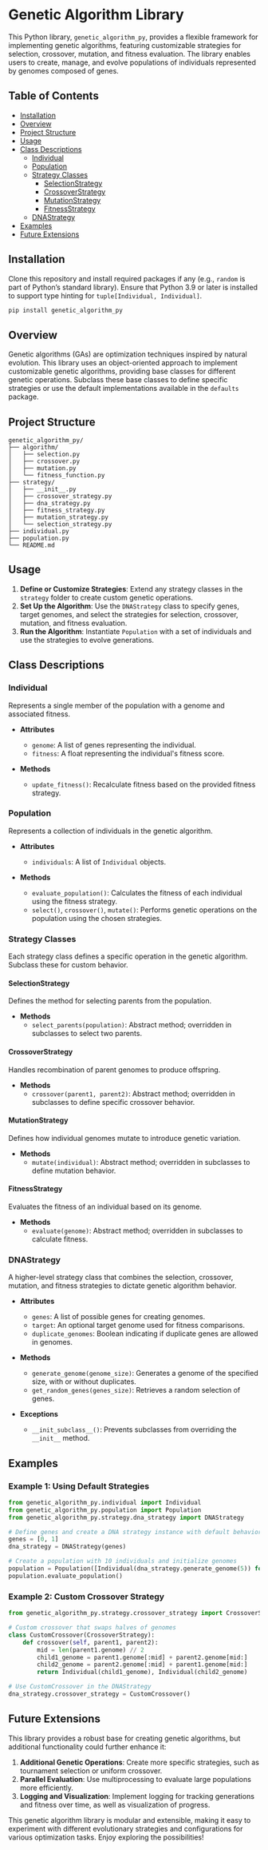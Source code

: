 
# Genetic Algorithm Library

This Python library, `genetic_algorithm_py`, provides a flexible framework for implementing genetic algorithms, featuring customizable strategies for selection, crossover, mutation, and fitness evaluation. The library enables users to create, manage, and evolve populations of individuals represented by genomes composed of genes.

## Table of Contents
- [Installation](#installation)
- [Overview](#overview)
- [Project Structure](#project-structure)
- [Usage](#usage)
- [Class Descriptions](#class-descriptions)
  - [Individual](#individual)
  - [Population](#population)
  - [Strategy Classes](#strategy-classes)
    - [SelectionStrategy](#selectionstrategy)
    - [CrossoverStrategy](#crossoverstrategy)
    - [MutationStrategy](#mutationstrategy)
    - [FitnessStrategy](#fitnessstrategy)
  - [DNAStrategy](#dnastrategy)
- [Examples](#examples)
- [Future Extensions](#future-extensions)

## Installation

Clone this repository and install required packages if any (e.g., `random` is part of Python’s standard library). Ensure that Python 3.9 or later is installed to support type hinting for `tuple[Individual, Individual]`.

```bash
pip install genetic_algorithm_py
```

## Overview

Genetic algorithms (GAs) are optimization techniques inspired by natural evolution. This library uses an object-oriented approach to implement customizable genetic algorithms, providing base classes for different genetic operations. Subclass these base classes to define specific strategies or use the default implementations available in the `defaults` package.

## Project Structure

```plaintext
genetic_algorithm_py/
├── algorithm/
│   ├── selection.py
│   ├── crossover.py
│   ├── mutation.py
│   └── fitness_function.py
├── strategy/
│   ├── __init__.py
│   ├── crossover_strategy.py
│   ├── dna_strategy.py
│   ├── fitness_strategy.py
│   ├── mutation_strategy.py
│   └── selection_strategy.py
├── individual.py
├── population.py
└── README.md
```

## Usage

1. **Define or Customize Strategies**: Extend any strategy classes in the `strategy` folder to create custom genetic operations.
2. **Set Up the Algorithm**: Use the `DNAStrategy` class to specify genes, target genomes, and select the strategies for selection, crossover, mutation, and fitness evaluation.
3. **Run the Algorithm**: Instantiate `Population` with a set of individuals and use the strategies to evolve generations.

## Class Descriptions

### Individual
Represents a single member of the population with a genome and associated fitness.

- **Attributes**
  - `genome`: A list of genes representing the individual.
  - `fitness`: A float representing the individual's fitness score.
  
- **Methods**
  - `update_fitness()`: Recalculate fitness based on the provided fitness strategy.

### Population
Represents a collection of individuals in the genetic algorithm.

- **Attributes**
  - `individuals`: A list of `Individual` objects.

- **Methods**
  - `evaluate_population()`: Calculates the fitness of each individual using the fitness strategy.
  - `select()`, `crossover()`, `mutate()`: Performs genetic operations on the population using the chosen strategies.

### Strategy Classes

Each strategy class defines a specific operation in the genetic algorithm. Subclass these for custom behavior.

#### SelectionStrategy
Defines the method for selecting parents from the population.

- **Methods**
  - `select_parents(population)`: Abstract method; overridden in subclasses to select two parents.

#### CrossoverStrategy
Handles recombination of parent genomes to produce offspring.

- **Methods**
  - `crossover(parent1, parent2)`: Abstract method; overridden in subclasses to define specific crossover behavior.

#### MutationStrategy
Defines how individual genomes mutate to introduce genetic variation.

- **Methods**
  - `mutate(individual)`: Abstract method; overridden in subclasses to define mutation behavior.

#### FitnessStrategy
Evaluates the fitness of an individual based on its genome.

- **Methods**
  - `evaluate(genome)`: Abstract method; overridden in subclasses to calculate fitness.

### DNAStrategy
A higher-level strategy class that combines the selection, crossover, mutation, and fitness strategies to dictate genetic algorithm behavior.

- **Attributes**
  - `genes`: A list of possible genes for creating genomes.
  - `target`: An optional target genome used for fitness comparisons.
  - `duplicate_genomes`: Boolean indicating if duplicate genes are allowed in genomes.
  
- **Methods**
  - `generate_genome(genome_size)`: Generates a genome of the specified size, with or without duplicates.
  - `get_random_genes(genes_size)`: Retrieves a random selection of genes.
  
- **Exceptions**
  - `__init_subclass__()`: Prevents subclasses from overriding the `__init__` method.

## Examples

### Example 1: Using Default Strategies

```python
from genetic_algorithm_py.individual import Individual
from genetic_algorithm_py.population import Population
from genetic_algorithm_py.strategy.dna_strategy import DNAStrategy

# Define genes and create a DNA strategy instance with default behaviors
genes = [0, 1]
dna_strategy = DNAStrategy(genes)

# Create a population with 10 individuals and initialize genomes
population = Population([Individual(dna_strategy.generate_genome(5)) for _ in range(10)])
population.evaluate_population()
```

### Example 2: Custom Crossover Strategy

```python
from genetic_algorithm_py.strategy.crossover_strategy import CrossoverStrategy

# Custom crossover that swaps halves of genomes
class CustomCrossover(CrossoverStrategy):
    def crossover(self, parent1, parent2):
        mid = len(parent1.genome) // 2
        child1_genome = parent1.genome[:mid] + parent2.genome[mid:]
        child2_genome = parent2.genome[:mid] + parent1.genome[mid:]
        return Individual(child1_genome), Individual(child2_genome)

# Use CustomCrossover in the DNAStrategy
dna_strategy.crossover_strategy = CustomCrossover()
```

## Future Extensions

This library provides a robust base for creating genetic algorithms, but additional functionality could further enhance it:

1. **Additional Genetic Operations**: Create more specific strategies, such as tournament selection or uniform crossover.
2. **Parallel Evaluation**: Use multiprocessing to evaluate large populations more efficiently.
3. **Logging and Visualization**: Implement logging for tracking generations and fitness over time, as well as visualization of progress.

This genetic algorithm library is modular and extensible, making it easy to experiment with different evolutionary strategies and configurations for various optimization tasks. Enjoy exploring the possibilities!
